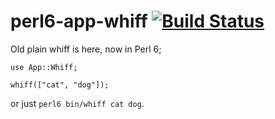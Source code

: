 # perl6-app-whiff  [![Build Status](https://travis-ci.org/Altai-man/perl6-App-Whiff.svg?branch=master)](https://travis-ci.org/Altai-man/perl6-App-Whiff)

Old plain whiff is here, now in Perl 6;

```Perl6
use App::Whiff;

whiff(["cat", "dog"]);
```

or just `perl6 bin/whiff cat dog`.
